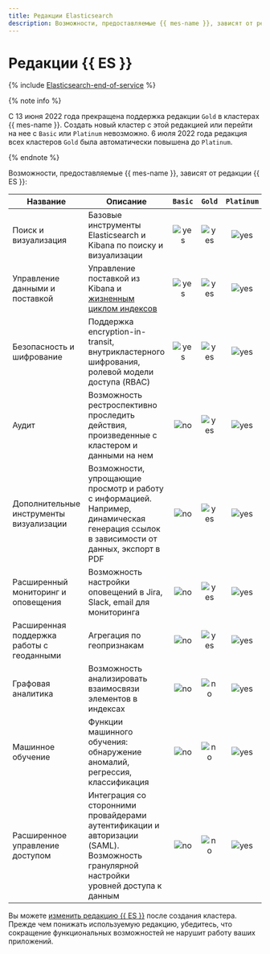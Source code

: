 ```yaml
---
title: Редакции Elasticsearch
description: Возможности, предоставляемые {{ mes-name }}, зависят от редакции {{ ES }}.
---
```


# Редакции {{ ES }}

{% include [Elasticsearch-end-of-service](../../_includes/mdb/mes/note-end-of-service.md) %}

{% note info %}

С 13 июня 2022 года прекращена поддержка редакции `Gold` в кластерах {{ mes-name }}. Создать новый кластер с этой редакцией или перейти на нее с `Basic` или `Platinum` невозможно. 6 июля 2022 года редакция всех кластеров `Gold` была автоматически повышена до `Platinum`.

{% endnote %}

Возможности, предоставляемые {{ mes-name }}, зависят от редакции {{ ES }}:

| Название | Описание | `Basic` | `Gold` | `Platinum` |
|----------|----------| :-----: | :----: | :--------: |
| Поиск и визуализация | Базовые инструменты Elasticsearch и Kibana по поиску и визуализации | ![yes](../../_assets/common/yes.svg) | ![yes](../../_assets/common/yes.svg) | ![yes](../../_assets/common/yes.svg) |
| Управление данными и поставкой | Управление поставкой из Kibana и [жизненным циклом индексов](https://www.elastic.co/guide/en/elasticsearch/reference/current/index-lifecycle-management.html) | ![yes](../../_assets/common/yes.svg) | ![yes](../../_assets/common/yes.svg) | ![yes](../../_assets/common/yes.svg) |
| Безопасность и шифрование | Поддержка encryption-in-transit, внутрикластерного шифрования, ролевой модели доступа (RBAC) | ![yes](../../_assets/common/yes.svg) | ![yes](../../_assets/common/yes.svg) | ![yes](../../_assets/common/yes.svg) |
| Аудит | Возможность рестроспективно проследить действия, произведенные с кластером и данными на нем | ![no](../../_assets/common/no.svg)   | ![yes](../../_assets/common/yes.svg) | ![yes](../../_assets/common/yes.svg) |
| Дополнительные инструменты визуализации | Возможности, упрощающие просмотр и работу с информацией. Например, динамическая генерация ссылок в зависимости от данных, экспорт в PDF | ![no](../../_assets/common/no.svg) | ![yes](../../_assets/common/yes.svg) | ![yes](../../_assets/common/yes.svg) |
| Расширенный мониторинг и оповещения | Возможность настройки оповещений в Jira, Slack, email для мониторинга | ![no](../../_assets/common/no.svg) | ![yes](../../_assets/common/yes.svg) | ![yes](../../_assets/common/yes.svg) |
| Расширенная поддержка работы с геоданными | Агрегация по геопризнакам | ![no](../../_assets/common/no.svg) | ![yes](../../_assets/common/yes.svg) | ![yes](../../_assets/common/yes.svg) |
| Графовая аналитика | Возможность анализировать взаимосвязи элементов в индексах | ![no](../../_assets/common/no.svg) | ![no](../../_assets/common/no.svg) | ![yes](../../_assets/common/yes.svg) |
| Машинное обучение | Функции машинного обучения: обнаружение аномалий, регрессия, классификация | ![no](../../_assets/common/no.svg) | ![no](../../_assets/common/no.svg) | ![yes](../../_assets/common/yes.svg) |
| Расширенное управление доступом | Интеграция со сторонними провайдерами аутентификации и авторизации (SAML). Возможность гранулярной настройки уровней доступа к данным | ![no](../../_assets/common/no.svg) | ![no](../../_assets/common/no.svg) | ![yes](../../_assets/common/yes.svg) |


Вы можете [изменить редакцию {{ ES }}](../operations/cluster-version-update.md#start-edition-update) после создания кластера. Прежде чем понижать используемую редакцию, убедитесь, что сокращение функциональных возможностей не нарушит работу ваших приложений.
